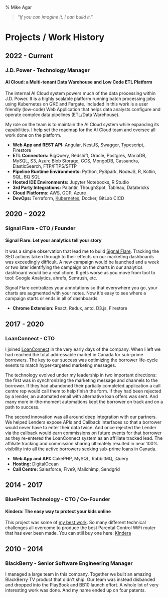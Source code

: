 % Mike Agar

> *"If you can imagine it, I can build it."*

# Projects / Work History

## 2022 - Current
### J.D. Power - Technology Manager

#### AI Cloud: a Multi-tenant Data Warehouse and Low Code ETL Platform

The internal AI Cloud system powers much of the data processing within J.D. Power.  It is a highly scalable platform running batch processing jobs using Kubernetes on GKE and Fargate. Included in this work is a user friendly (low-code) Web Application that helps data analysts configure and operate complex data pipelines (ETL/Data Warehouse).

My role on the team is to maintain the AI Cloud system while expanding its capabilities.  I help set the roadmap for the AI Cloud team and oversee all work done on the platform.

- **Web App and REST API:** Angular, NestJS, Swagger, Typescript, Firestore
- **ETL Connectors:** BigQuery, Redshift, Oracle, Postgres, MariaDB, MySQL, S3, Azure Blob Storage, GCS, MongoDB, Cassandra, ElasticSearch, FTP/FTPS/SFTP
- **Pipeline Runtime Environments:** Python, PySpark, NodeJS, R, Kotlin, SQL, BQ SQL
- **Hosted IDE Environments:** Jupyter Notebooks, R Studio
- **3rd Party Integrations:** Palantir, ThoughSpot, Tableau, Databricks
- **Cloud Platforms:** AWS, GCP, Azure
- **DevOps:** Terraform, [Kubernetes](k8s.html), Docker, GitLab CICD

## 2020 - 2022
### Signal Flare - CTO / Founder

#### Signal Flare: Let your analytics tell your story

It was a simple observation that lead me to build <a href="https://signalflare.app/" target="_blank">Signal Flare</a>.  Tracking the SEO actions taken through to their effects on our marketing dashboards was exceedingly difficult.  A new campaign would be launched and a week or two later identifying the campaign on the charts in our analytics dashboard would be a real chore.  It gets worse as you move from tool to tool: Google Analytics, ahrefs, Semrush, etc.

Signal Flare centralizes your annotations so that everywhere you go, your charts are augmented with your notes.  Now it's easy to see where a campaign starts or ends in all of dashboards.

- **Chrome Extension:** React, Redux, antd, D3.js, Firestore


## 2017 - 2020
### LoanConnect - CTO

I joined <a href="https://loanconnect.ca/" target="_blank" rel="noopener noreferrer">LoanConnect</a> in the very early days of the company.  When I left we had reached the total addressable market in Canada for sub-prime borrowers.  The key to our success was optimizing the borrower life-cycle events to match hyper-targeted marketing messages.

The technology evolved under my leadership in two important directions: the first was in synchronizing the marketing message and channels to the borrower.  If they had abandoned their partially completed application a call centre rep would call them to help finish the form.  If they had been rejected by a lender, an automated email with alternative loan offers was sent.  And many more in-the-moment automations kept the borrower on track and on a path to success.

The second innovation was all around deep integration with our partners.  We helped Lenders expose APIs and Callback interfaces so that a borrower would never have to enter their data twice.  And once rejected the Lender via the callback would earn commissions on future events for that borrower as they re-entered the LoanConnect system as an affiliate tracked lead.  The affiliate tracking and commission sharing ultimately resulted in near 100% visibility into all the active borrowers seeking sub-prime loans in Canada.

- **Web App and API:** CakePHP, MySQL, RabbitMQ, jQuery
- **Hosting:** DigitalOcean
- **Call Centre:** Salesforce, Five9, Mailchimp, Sendgrid

## 2014 - 2017
### BluePoint Technology - CTO / Co-Founder

#### Kindera: The easy way to protect your kids online

This project was some of [my best work](kindera.html).  So many different technical challenges all overcome to produce the best Parental Control WiFi router that has ever been made.  You can still buy one here: [Kindera](https://kindera.com)

## 2010 - 2014
### BlackBerry - Senior Software Engineering Manager

I managed a large team in this company.  Together we built an amazing BlackBerry TV product that didn't ship. Our team was instead disbanded and dropped into the PlayBook and BB10 launch effort.  A whole lot of very interesting work was done.  And my name ended up on four patents.

